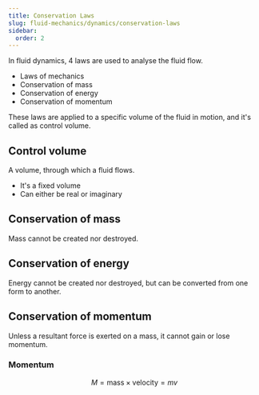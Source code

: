 ```yaml
---
title: Conservation Laws
slug: fluid-mechanics/dynamics/conservation-laws
sidebar:
  order: 2
---
```


In fluid dynamics, 4 laws are used to analyse the fluid flow.

- Laws of mechanics
- Conservation of mass
- Conservation of energy
- Conservation of momentum

These laws are applied to a specific volume of the fluid in motion, and it's
called as control volume.

## Control volume

A volume, through which a fluid flows.

- It's a fixed volume
- Can either be real or imaginary

## Conservation of mass

Mass cannot be created nor destroyed.

## Conservation of energy

Energy cannot be created nor destroyed, but can be converted from one form to
another.

## Conservation of momentum

Unless a resultant force is exerted on a mass, it cannot gain or lose momentum.

### Momentum

```math
M = \text{mass}\times\text{velocity}= mv
```
